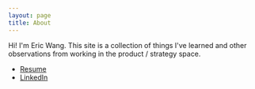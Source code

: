 ```yaml
---
layout: page
title: About
---
```


<!-- <p class="message">
  You can rename or delete this example page as you see necessary.
</p> -->

Hi! I'm Eric Wang. This site is a collection of things I've learned and other observations from working in the product / strategy space. 

* [Resume](https://erwang1.github.io/assets/EricWang_Resume_07.2020_vWeb.pdf)
* [LinkedIn](https://www.linkedin.com/in/eric-wang-593102a6/)
